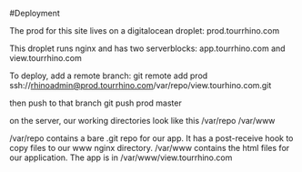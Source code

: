 #Deployment

The prod for this site lives on a digitalocean droplet:
prod.tourrhino.com

This droplet runs nginx and has two serverblocks: app.tourrhino.com and view.tourrhino.com

To deploy, add a remote branch:
git remote add prod ssh://rhinoadmin@prod.tourrhino.com/var/repo/view.tourhino.com.git

then push to that branch
git push prod master

on the server, our working directories look like this
/var/repo
/var/www

/var/repo contains a bare .git repo for our app. It has a post-receive hook to copy files to our www nginx directory.
/var/www contains the html files for our application. The app is in /var/www/view.tourrhino.com


